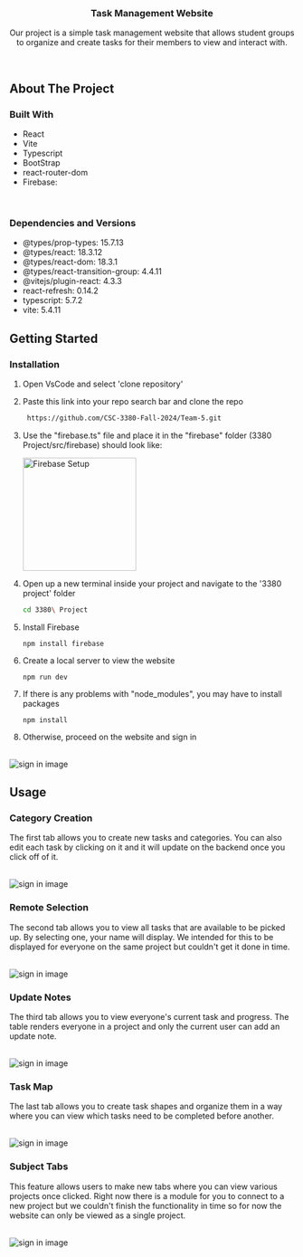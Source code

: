 <!-- PROJECT LOGO -->
<br />
<div align="center">

<h3 align="center">Task Management Website</h3>

  <p align="center">
    Our project is a simple task management website that allows student groups to organize and create tasks for their members to view and interact with.
    <br/>
  </p>
</div>

<br>

<!-- ABOUT THE PROJECT -->

## About The Project

### Built With

- React
- Vite
- Typescript
- BootStrap
- react-router-dom
- Firebase:

<br/>

### Dependencies and Versions

- @types/prop-types: 15.7.13
- @types/react: 18.3.12
- @types/react-dom: 18.3.1
- @types/react-transition-group: 4.4.11
- @vitejs/plugin-react: 4.3.3
- react-refresh: 0.14.2
- typescript: 5.7.2
- vite: 5.4.11

<!-- GETTING STARTED -->

## Getting Started

### Installation

1. Open VsCode and select 'clone repository'

2. Paste this link into your repo search bar and clone the repo
   ```sh
    https://github.com/CSC-3380-Fall-2024/Team-5.git
   ```
3. Use the "firebase.ts" file and place it in the "firebase" folder (3380 Project/src/firebase) should look like:

   <img src="3380 Project/src/assets/firebaseImage.png" alt="Firebase Setup" width="200" />

   <br>

4. Open up a new terminal inside your project and navigate to the '3380 project' folder
   ```sh
   cd 3380\ Project
   ```
5. Install Firebase
   ```
   npm install firebase
   ```
6. Create a local server to view the website
   ```
   npm run dev
   ```
7. If there is any problems with "node_modules", you may have to install packages
   ```
   npm install
   ```
8. Otherwise, proceed on the website and sign in

<br>
  <img src="3380 Project/src/assets/Sign in image.png" alt= "sign in image">
<br>

## Usage

### Category Creation

The first tab allows you to create new tasks and categories. You can also edit each task by clicking on it and it will update on the backend once you click off of it.

<br>
  <img src="3380 Project/src/assets/categoryPic.png" alt= "sign in image">
<br>


### Remote Selection

The second tab allows you to view all tasks that are available to be picked up. By selecting one, your name will display. We intended for this to be displayed for everyone on the same project but couldn't get it done in time.

<br>
  <img src="3380 Project/src/assets/remotePic.png" alt= "sign in image">
<br>


### Update Notes

The third tab allows you to view everyone's current task and progress. The table renders everyone in a project and only the current user can add an update note.

<br>
  <img src="3380 Project/src/assets/updatePic.png" alt= "sign in image">
<br>

### Task Map

The last tab allows you to create task shapes and organize them in a way where you can view which tasks need to be completed before another.

<br>
  <img src="3380 Project/src/assets/taskPic.png" alt= "sign in image">
<br>

### Subject Tabs

This feature allows users to make new tabs where you can view various projects once clicked. Right now there is a module for you to connect to a new project but we couldn't finish the functionality in time so for now the website can only be viewed as a single project.

<br>
  <img src="3380 Project/src/assets/subjectPic.png" alt= "sign in image">
<br>